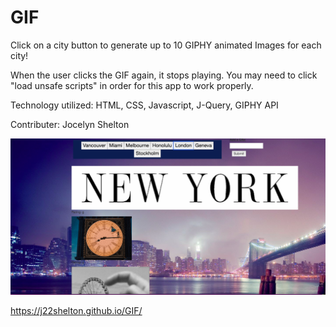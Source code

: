 # GIF

Click on a city button to generate up to 10 GIPHY animated Images for each city!

When the user clicks the GIF again, it stops playing. You may need to click "load unsafe scripts" in order for this app to work properly.


Technology utilized: HTML, CSS, Javascript, J-Query, GIPHY API

Contributer: Jocelyn Shelton

![](/images/GIF.png?raw=true)

https://j22shelton.github.io/GIF/
